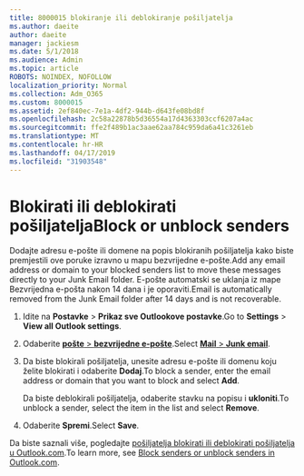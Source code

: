 ```yaml
---
title: 8000015 blokiranje ili deblokiranje pošiljatelja
ms.author: daeite
author: daeite
manager: jackiesm
ms.date: 5/1/2018
ms.audience: Admin
ms.topic: article
ROBOTS: NOINDEX, NOFOLLOW
localization_priority: Normal
ms.collection: Adm_O365
ms.custom: 8000015
ms.assetid: 2ef840ec-7e1a-4df2-944b-d643fe08bd8f
ms.openlocfilehash: 2c58a22878b5d36554a17d4363303ccf6207a4ac
ms.sourcegitcommit: ffe2f489b1ac3aae62aa784c959da6a41c3261eb
ms.translationtype: MT
ms.contentlocale: hr-HR
ms.lasthandoff: 04/17/2019
ms.locfileid: "31903548"
---
```

# <a name="block-or-unblock-senders"></a><span data-ttu-id="2779d-102">Blokirati ili deblokirati pošiljatelja</span><span class="sxs-lookup"><span data-stu-id="2779d-102">Block or unblock senders</span></span>

<span data-ttu-id="2779d-103">Dodajte adresu e-pošte ili domene na popis blokiranih pošiljatelja kako biste premjestili ove poruke izravno u mapu bezvrijedne e-pošte.</span><span class="sxs-lookup"><span data-stu-id="2779d-103">Add any email address or domain to your blocked senders list to move these messages directly to your Junk Email folder.</span></span> <span data-ttu-id="2779d-104">E-pošte automatski se uklanja iz mape Bezvrijedna e-pošta nakon 14 dana i je oporaviti.</span><span class="sxs-lookup"><span data-stu-id="2779d-104">Email is automatically removed from the Junk Email folder after 14 days and is not recoverable.</span></span>
  
1. <span data-ttu-id="2779d-105">Idite na **Postavke** \> **Prikaz sve Outlookove postavke**.</span><span class="sxs-lookup"><span data-stu-id="2779d-105">Go to **Settings** \> **View all Outlook settings**.</span></span> 
    
2. <span data-ttu-id="2779d-106">Odaberite [ **pošte** \> **bezvrijedne e-pošte**](https://outlook.live.com/mail/options/mail/junkEmail).</span><span class="sxs-lookup"><span data-stu-id="2779d-106">Select [**Mail** \> **Junk email**](https://outlook.live.com/mail/options/mail/junkEmail).</span></span> 
    
3. <span data-ttu-id="2779d-107">Da biste blokirali pošiljatelja, unesite adresu e-pošte ili domenu koju želite blokirati i odaberite **Dodaj**.</span><span class="sxs-lookup"><span data-stu-id="2779d-107">To block a sender, enter the email address or domain that you want to block and select **Add**.</span></span> 
    
    <span data-ttu-id="2779d-108">Da biste deblokirali pošiljatelja, odaberite stavku na popisu i **ukloniti**.</span><span class="sxs-lookup"><span data-stu-id="2779d-108">To unblock a sender, select the item in the list and select **Remove**.</span></span>
    
4. <span data-ttu-id="2779d-109">Odaberite **Spremi**.</span><span class="sxs-lookup"><span data-stu-id="2779d-109">Select **Save**.</span></span> 
    
<span data-ttu-id="2779d-110">Da biste saznali više, pogledajte [pošiljatelja blokirati ili deblokirati pošiljatelja u Outlook.com](https://go.microsoft.com/fwlink/p/?linkid=873133).</span><span class="sxs-lookup"><span data-stu-id="2779d-110">To learn more, see [Block senders or unblock senders in Outlook.com](https://go.microsoft.com/fwlink/p/?linkid=873133).</span></span>
  

